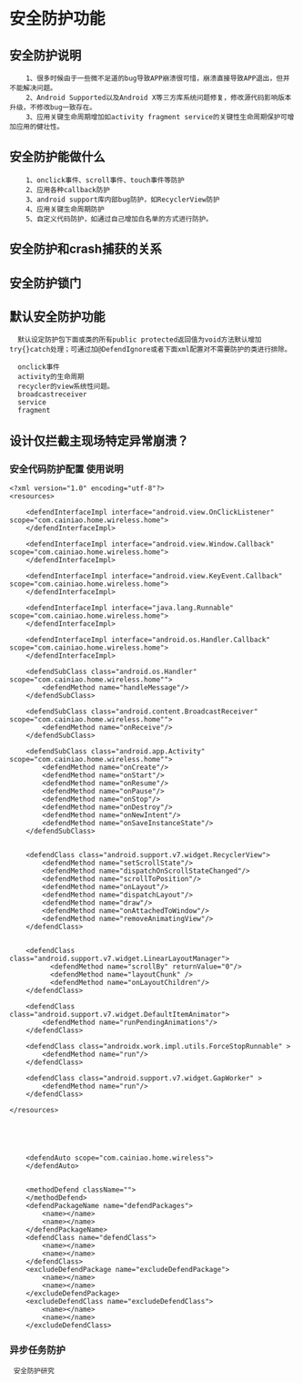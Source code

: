 # 安全防护功能
## 安全防护说明
        1、很多时候由于一些微不足道的bug导致APP崩溃很可惜，崩溃直接导致APP退出，但并不能解决问题。
        2、Android Supported以及Android X等三方库系统问题修复，修改源代码影响版本升级，不修改bug一致存在。
        3、应用关键生命周期增加如activity fragment service的关键性生命周期保护可增加应用的健壮性。
        
## 安全防护能做什么
        1、onclick事件、scroll事件、touch事件等防护
        2、应用各种callback防护
        3、android support库内部bug防护，如RecyclerView防护
        4、应用关键生命周期防护
        5、自定义代码防护，如通过自己增加白名单的方式进行防护。
        
## 安全防护和crash捕获的关系
 
 ## 安全防护锁门
## 默认安全防护功能
      默认设定防护包下面或类的所有public protected返回值为void方法默认增加 try{}catch处理；可通过加@DefendIgnore或者下面xml配置对不需要防护的类进行排除。

      onclick事件
      activity的生命周期
      recycler的view系统性问题。
      broadcastreceiver
      service
      fragment


## 设计仅拦截主现场特定异常崩溃？ 


      
### 安全代码防护配置 使用说明
    <?xml version="1.0" encoding="utf-8"?>
    <resources>
    
        <defendInterfaceImpl interface="android.view.OnClickListener" scope="com.cainiao.home.wireless.home">
        </defendInterfaceImpl>

        <defendInterfaceImpl interface="android.view.Window.Callback" scope="com.cainiao.home.wireless.home">
        </defendInterfaceImpl>

        <defendInterfaceImpl interface="android.view.KeyEvent.Callback" scope="com.cainiao.home.wireless.home">
        </defendInterfaceImpl>

        <defendInterfaceImpl interface="java.lang.Runnable" scope="com.cainiao.home.wireless.home">
        </defendInterfaceImpl>

        <defendInterfaceImpl interface="android.os.Handler.Callback" scope="com.cainiao.home.wireless.home">
        </defendInterfaceImpl>

        <defendSubClass class="android.os.Handler" scope="com.cainiao.home.wireless.home"">
            <defendMethod name="handleMessage"/>
        </defendSubClass>

        <defendSubClass class="android.content.BroadcastReceiver" scope="com.cainiao.home.wireless.home"">
            <defendMethod name="onReceive"/>
        </defendSubClass>

        <defendSubClass class="android.app.Activity" scope="com.cainiao.home.wireless.home"">
            <defendMethod name="onCreate"/>
            <defendMethod name="onStart"/>
            <defendMethod name="onResume"/>
            <defendMethod name="onPause"/>
            <defendMethod name="onStop"/>
            <defendMethod name="onDestroy"/>
            <defendMethod name="onNewIntent"/>
            <defendMethod name="onSaveInstanceState"/>
        </defendSubClass>
        
        
        <defendClass class="android.support.v7.widget.RecyclerView">
            <defendMethod name="setScrollState"/>
            <defendMethod name="dispatchOnScrollStateChanged"/>
            <defendMethod name="scrollToPosition"/>
            <defendMethod name="onLayout"/>
            <defendMethod name="dispatchLayout"/>
            <defendMethod name="draw"/>
            <defendMethod name="onAttachedToWindow"/>
            <defendMethod name="removeAnimatingView"/>
        </defendClass>


        <defendClass class="android.support.v7.widget.LinearLayoutManager">
              <defendMethod name="scrollBy" returnValue="0"/>
              <defendMethod name="layoutChunk" />
              <defendMethod name="onLayoutChildren"/>
        </defendClass>

        <defendClass class="android.support.v7.widget.DefaultItemAnimator">
            <defendMethod name="runPendingAnimations"/>
        </defendClass>

        <defendClass class="androidx.work.impl.utils.ForceStopRunnable" >
            <defendMethod name="run"/>
        </defendClass>
        
        <defendClass class="android.support.v7.widget.GapWorker" >
            <defendMethod name="run"/>
        </defendClass>
        
    </resources>

    


        
        <defendAuto scope="com.cainiao.home.wireless">
        </defendAuto>
        
       
        <methodDefend className="">
        </methodDefend>
        <defendPackageName name="defendPackages">
            <name></name>
            <name></name>
        </defendPackageName>  
        <defendClass name="defendClass">
            <name></name>
            <name></name>
        </defendClass>  
        <excludeDefendPackage name="excludeDefendPackage">
            <name></name>
            <name></name>
        </excludeDefendPackage>
        <excludeDefendClass name="excludeDefendClass">
            <name></name>
            <name></name>
        </excludeDefendClass>

 ### 异步任务防护

     安全防护研究
